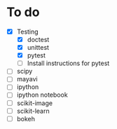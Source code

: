 # To do
* [x] Testing
    * [x] doctest
    * [x] unittest
    * [x] pytest
    * [ ] Install instructions for pytest
* [ ] scipy
* [ ] mayavi
* [ ] ipython
* [ ] ipython notebook
* [ ] scikit-image
* [ ] scikit-learn
* [ ] bokeh